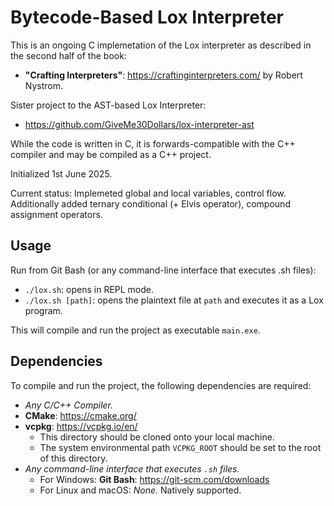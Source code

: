 # Bytecode-Based Lox Interpreter

This is an ongoing C implemetation of the Lox interpreter as described in the second half of the book:  
- **"Crafting Interpreters"**: https://craftinginterpreters.com/ by Robert Nystrom.

Sister project to the AST-based Lox Interpreter:
- https://github.com/GiveMe30Dollars/lox-interpreter-ast

While the code is written in C, it is forwards-compatible with the C++ compiler and may be compiled as a C++ project.

Initialized 1st June 2025.

Current status: Implemeted global and local variables, control flow.  
Additionally added ternary conditional (+ Elvis operator), compound assignment operators.

## Usage  
Run from Git Bash (or any command-line interface that executes .sh files):  
  - `./lox.sh`: opens in REPL mode.
  - `./lox.sh [path]`: opens the plaintext file at `path` and executes it as a Lox program.
    
This will compile and run the project as executable `main.exe`.  

## Dependencies  
To compile and run the project, the following dependencies are required:
- *Any C/C++ Compiler.*
- **CMake**: https://cmake.org/
- **vcpkg**: https://vcpkg.io/en/
  - This directory should be cloned onto your local machine.
  - The system environmental path `VCPKG_ROOT` should be set to the root of this directory.
- *Any command-line interface that executes `.sh` files.*
  - For Windows: **Git Bash**: https://git-scm.com/downloads
  - For Linux and macOS: *None.* Natively supported.  
